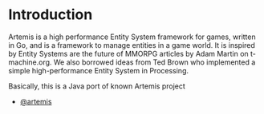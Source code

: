 

# Introduction #

Artemis is a high performance Entity System framework for games, written in Go, 
and is a framework to manage entities in a game world. 
It is inspired by Entity Systems are the future of MMORPG articles by Adam Martin on t-machine.org.
We also borrowed ideas from Ted Brown who implemented a simple high-performance Entity System in Processing.

Basically, this is a Java port of known Artemis project
- [@artemis](http://http://gamadu.com/artemis/)

